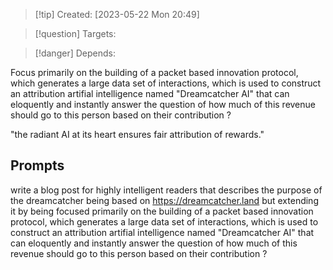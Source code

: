 
>[!tip] Created: [2023-05-22 Mon 20:49]

>[!question] Targets: 

>[!danger] Depends: 

Focus primarily on the building of a packet based innovation protocol, which generates a large data set of interactions, which is used to construct an attribution artifial intelligence named "Dreamcatcher AI" that can eloquently and instantly answer the question of how much of this revenue should go to this person based on their contribution ?

"the radiant AI at its heart ensures fair attribution of rewards."



## Prompts

write a blog post for highly intelligent readers that describes the purpose of the dreamcatcher being based on https://dreamcatcher.land but extending it by being focused primarily on the building of a packet based innovation protocol, which generates a large data set of interactions, which is used to construct an attribution artifial intelligence named "Dreamcatcher AI" that can eloquently and instantly answer the question of how much of this revenue should go to this person based on their contribution ?